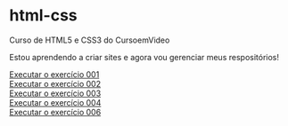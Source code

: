 # html-css
 Curso de HTML5 e CSS3 do CursoemVideo

Estou aprendendo a criar sites e agora vou gerenciar meus respositórios!

<a href="https://tonijr88.github.io/html-css/exercicios/ex001/index.html" target="_blank">Executar o exercício 001</a><br>
<a href="https://tonijr88.github.io/html-css/exercicios/ex002/index.html" target="_blank">Executar o exercício 002</a><br>
<a href="https://tonijr88.github.io/html-css/exercicios/ex003/index.html" target="_blank">Executar o exercício 003</a><br>
<a href="https://tonijr88.github.io/html-css/exercicios/ex004/index.html" target="_blank">Executar o exercício 004</a><br>
<a href="https://tonijr88.github.io/html-css/exercicios/ex006/index.html" target="_blank">Executar o exercício 006</a><br>